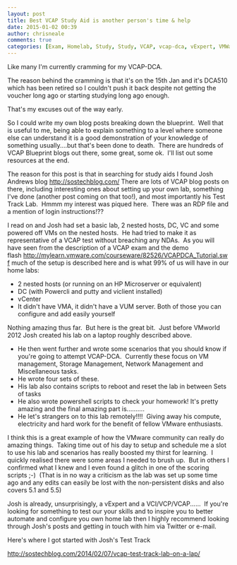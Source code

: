 ```yaml
---
layout: post
title: Best VCAP Study Aid is another person's time & help
date: 2015-01-02 00:39
author: chrisneale
comments: true
categories: [Exam, Homelab, Study, Study, VCAP, vcap-dca, vExpert, VMWare]
---
```

Like many I'm currently cramming for my VCAP-DCA.

The reason behind the cramming is that it's on the 15th Jan and it's DCA510 which has been retired so I couldn't push it back despite not getting the voucher long ago or starting studying long ago enough.

That's my excuses out of the way early.

So I could write my own blog posts breaking down the blueprint.  Well that is useful to me, being able to explain something to a level where someone else can understand it is a good demonstration of your knowledge of something usually....but that's been done to death.  There are hundreds of VCAP Blueprint blogs out there, some great, some ok.  I'll list out some resources at the end.

The reason for this post is that in searching for study aids I found Josh Andrews blog http://sostechblog.com/ There are lots of VCAP blog posts on there, including interesting ones about setting up your own lab, something I've done (another post coming on that too!), and most importantly his Test Track Lab.  Hmmm my interest was piqued here.  There was an RDP file and a mention of login instructions!??

I read on and Josh had set a basic lab, 2 nested hosts, DC, VC and some powered off VMs on the nested hosts.  He had tried to make it as representative of a VCAP test without breaching any NDAs.  As you will have seen from the description of a VCAP exam and the demo flash http://mylearn.vmware.com/courseware/82526/VCAPDCA_Tutorial.swf much of the setup is described here and is what 99% of us will have in our home labs:
<ul>
	<li>2 nested hosts (or running on an HP Microserver or equivalent)</li>
	<li>DC (with Powercli and putty and viclient installed)</li>
	<li>vCenter</li>
	<li>It didn't have VMA, it didn't have a VUM server. Both of those you can configure and add easily yourself</li>
</ul>
Nothing amazing thus far.  But here is the great bit.  Just before VMworld 2012 Josh created his lab on a laptop roughly described above.
<ul>
	<li>He then went further and wrote some scenarios that you should know if you're going to attempt VCAP-DCA.  Currently these focus on VM management, Storage Management, Network Management and Miscellaneous tasks.</li>
	<li>He wrote four sets of these.</li>
	<li>His lab also contains scripts to reboot and reset the lab in between Sets of tasks</li>
	<li>He also wrote powershell scripts to check your homework!
It's pretty amazing and the final amazing part is..........</li>
	<li>He let's strangers on to this lab remotely!!!!  Giving away his compute, electricity and hard work for the benefit of fellow VMware enthusiasts.</li>
</ul>
I think this is a great example of how the VMware community can really do amazing things.  Taking time out of his day to setup and schedule me a slot to use his lab and scenarios has really boosted my thirst for learning.  I quickly realised there were some areas I needed to brush up.  But in others I confirmed what I knew and I even found a glitch in one of the scoring scripts ;-)  (That is in no way a criticism as the lab was set up some time ago and any edits can easily be lost with the non-persistent disks and also covers 5.1 and 5.5)

Josh is already, unsurprisingly, a vExpert and a VCI/VCP/VCAP......  If you're looking for something to test our your skills and to inspire you to better automate and configure you own home lab then I highly recommend looking through Josh's posts and getting in touch with him via Twitter or e-mail.

Here's where I got started with Josh's Test Track

http://sostechblog.com/2014/02/07/vcap-test-track-lab-on-a-lap/
